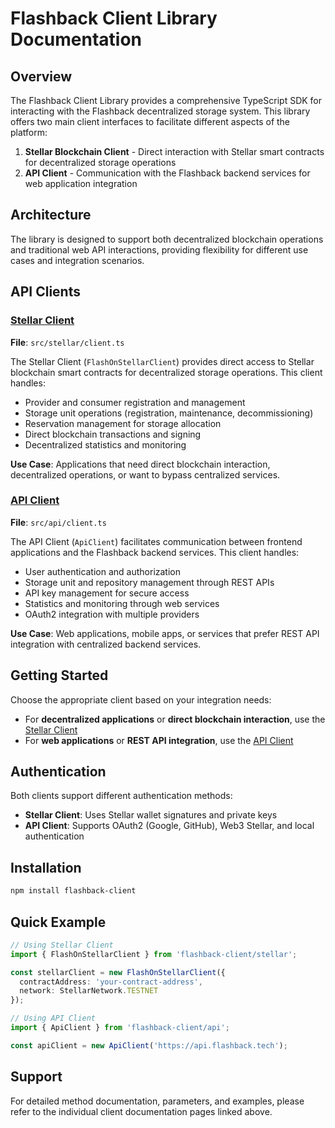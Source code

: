 # Flashback Client Library Documentation

## Overview

The Flashback Client Library provides a comprehensive TypeScript SDK for interacting with the Flashback decentralized storage system. This library offers two main client interfaces to facilitate different aspects of the platform:

1. **Stellar Blockchain Client** - Direct interaction with Stellar smart contracts for decentralized storage operations
2. **API Client** - Communication with the Flashback backend services for web application integration

## Architecture

The library is designed to support both decentralized blockchain operations and traditional web API interactions, providing flexibility for different use cases and integration scenarios.

## API Clients

### [Stellar Client](./stellar-client.md)
**File**: `src/stellar/client.ts`

The Stellar Client (`FlashOnStellarClient`) provides direct access to Stellar blockchain smart contracts for decentralized storage operations. This client handles:

- Provider and consumer registration and management
- Storage unit operations (registration, maintenance, decommissioning)
- Reservation management for storage allocation
- Direct blockchain transactions and signing
- Decentralized statistics and monitoring

**Use Case**: Applications that need direct blockchain interaction, decentralized operations, or want to bypass centralized services.

### [API Client](./api-client.md)
**File**: `src/api/client.ts`

The API Client (`ApiClient`) facilitates communication between frontend applications and the Flashback backend services. This client handles:

- User authentication and authorization
- Storage unit and repository management through REST APIs
- API key management for secure access
- Statistics and monitoring through web services
- OAuth2 integration with multiple providers

**Use Case**: Web applications, mobile apps, or services that prefer REST API integration with centralized backend services.

## Getting Started

Choose the appropriate client based on your integration needs:

- For **decentralized applications** or **direct blockchain interaction**, use the [Stellar Client](./stellar-client.md)
- For **web applications** or **REST API integration**, use the [API Client](./api-client.md)

## Authentication

Both clients support different authentication methods:

- **Stellar Client**: Uses Stellar wallet signatures and private keys
- **API Client**: Supports OAuth2 (Google, GitHub), Web3 Stellar, and local authentication

## Installation

```bash
npm install flashback-client
```

## Quick Example

```typescript
// Using Stellar Client
import { FlashOnStellarClient } from 'flashback-client/stellar';

const stellarClient = new FlashOnStellarClient({
  contractAddress: 'your-contract-address',
  network: StellarNetwork.TESTNET
});

// Using API Client
import { ApiClient } from 'flashback-client/api';

const apiClient = new ApiClient('https://api.flashback.tech');
```

## Support

For detailed method documentation, parameters, and examples, please refer to the individual client documentation pages linked above. 